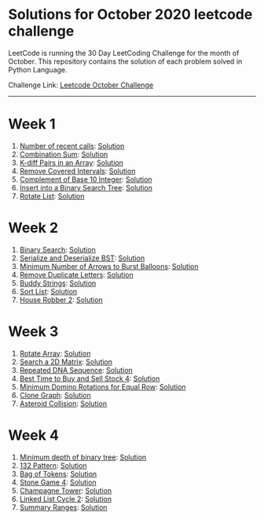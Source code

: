 # Solutions for October 2020 leetcode challenge
LeetCode is running the 30 Day LeetCoding Challenge for the month of October. This repository contains the solution of each problem solved in Python Language.


Challenge Link: [Leetcode October Challenge](https://leetcode.com/explore/challenge/card/october-leetcoding-challenge)
<hr />

# Week 1

1. [Number of recent calls](https://leetcode.com/explore/challenge/card/october-leetcoding-challenge/559/week-1-october-1st-october-7th/3480/): [Solution](https://github.com/mihirpanchal17/leetcode-oct-2020/blob/main/Week1/Number_of_Recent_Calls.py)
2. [Combination Sum](https://leetcode.com/explore/challenge/card/october-leetcoding-challenge/559/week-1-october-1st-october-7th/3481/): [Solution](https://github.com/mihirpanchal17/leetcode-oct-2020/blob/main/Week1/Combination_Sum.py)
3. [K-diff Pairs in an Array](https://leetcode.com/explore/challenge/card/october-leetcoding-challenge/559/week-1-october-1st-october-7th/3482/): [Solution](https://github.com/mihirpanchal17/leetcode-oct-2020/blob/main/Week1/K_Diff_Pairs.py)
4. [Remove Covered Intervals](https://leetcode.com/explore/challenge/card/october-leetcoding-challenge/559/week-1-october-1st-october-7th/3483/): [Solution](https://github.com/mihirpanchal17/leetcode-oct-2020/blob/main/Week1/Remove_Covered_Intervals.py)
5. [Complement of Base 10 Integer](https://leetcode.com/explore/challenge/card/october-leetcoding-challenge/559/week-1-october-1st-october-7th/3484/): [Solution](https://github.com/mihirpanchal17/leetcode-oct-2020/blob/main/Week1/Complement_Of_Base_10_Integer.py)
6. [Insert into a Binary Search Tree](https://leetcode.com/explore/challenge/card/october-leetcoding-challenge/559/week-1-october-1st-october-7th/3485/): [Solution](https://github.com/mihirpanchal17/leetcode-oct-2020/blob/main/Week1/Insert_Into_BST.py)
7. [Rotate List](https://leetcode.com/explore/challenge/card/october-leetcoding-challenge/559/week-1-october-1st-october-7th/3486/): [Solution](https://github.com/mihirpanchal17/leetcode-oct-2020/blob/main/Week1/Rotate_List.py)

# Week 2

1. [Binary Search](https://leetcode.com/explore/challenge/card/october-leetcoding-challenge/560/week-2-october-8th-october-14th/3488/): [Solution](https://github.com/mihirpanchal17/leetcode-oct-2020/blob/main/Week2/Binary_Search.py)
2. [Serialize and Deserialize BST](https://leetcode.com/explore/challenge/card/october-leetcoding-challenge/560/week-2-october-8th-october-14th/3489/): [Solution](https://github.com/mihirpanchal17/leetcode-oct-2020/blob/main/Week2/BST.py)
3. [Minimum Number of Arrows to Burst Balloons](https://leetcode.com/explore/challenge/card/october-leetcoding-challenge/560/week-2-october-8th-october-14th/3490/): [Solution](https://github.com/mihirpanchal17/leetcode-oct-2020/blob/main/Week2/Min_Arrows.py)
4. [Remove Duplicate Letters](https://leetcode.com/explore/challenge/card/october-leetcoding-challenge/560/week-2-october-8th-october-14th/3491/): [Solution](https://github.com/mihirpanchal17/leetcode-oct-2020/blob/main/Week2/Remove_Duplicate.py)
5. [Buddy Strings](https://leetcode.com/explore/challenge/card/october-leetcoding-challenge/560/week-2-october-8th-october-14th/3492/): [Solution](https://github.com/mihirpanchal17/leetcode-oct-2020/blob/main/Week2/Buddy_Strings.py)
6. [Sort List](https://leetcode.com/explore/challenge/card/october-leetcoding-challenge/560/week-2-october-8th-october-14th/3493/): [Solution](https://github.com/mihirpanchal17/leetcode-oct-2020/blob/main/Week2/Sort_List.py)
7. [House Robber 2](https://leetcode.com/explore/challenge/card/october-leetcoding-challenge/560/week-2-october-8th-october-14th/3494/): [Solution](https://github.com/mihirpanchal17/leetcode-oct-2020/blob/main/Week2/House_Robber_2.py)

# Week 3

1. [Rotate Array](https://leetcode.com/explore/challenge/card/october-leetcoding-challenge/561/week-3-october-15th-october-21st/3496/): [Solution](https://github.com/mihirpanchal17/leetcode-oct-2020/blob/main/Week3/Rotate_Array.py)
2. [Search a 2D Matrix](https://leetcode.com/explore/challenge/card/october-leetcoding-challenge/561/week-3-october-15th-october-21st/3497/): [Solution](https://github.com/mihirpanchal17/leetcode-oct-2020/blob/main/Week3/Search_2D_Matrix.py)
3. [Repeated DNA Sequence](https://leetcode.com/explore/challenge/card/october-leetcoding-challenge/561/week-3-october-15th-october-21st/3498/): [Solution](https://github.com/mihirpanchal17/leetcode-oct-2020/blob/main/Week3/Repeated_DNA_Sequence.py)
4. [Best Time to Buy and Sell Stock 4](https://leetcode.com/explore/challenge/card/october-leetcoding-challenge/561/week-3-october-15th-october-21st/3499/): [Solution](https://github.com/mihirpanchal17/leetcode-oct-2020/blob/main/Week3/Buy_Sell_Stock.py)
5. [Minimum Domino Rotations for Equal Row](https://leetcode.com/explore/challenge/card/october-leetcoding-challenge/561/week-3-october-15th-october-21st/3500/): [Solution](https://github.com/mihirpanchal17/leetcode-oct-2020/blob/main/Week3/Minimum_Domino_Rotations.py)
6. [Clone Graph](https://leetcode.com/explore/challenge/card/october-leetcoding-challenge/561/week-3-october-15th-october-21st/3501/): [Solution](https://github.com/mihirpanchal17/leetcode-oct-2020/blob/main/Week3/Clone_Graph.py)
7. [Asteroid Collision](https://leetcode.com/explore/challenge/card/october-leetcoding-challenge/561/week-3-october-15th-october-21st/3502/): [Solution](https://github.com/mihirpanchal17/leetcode-oct-2020/blob/main/Week3/Asteroid_Collision.py)

# Week 4

1. [Minimum depth of binary tree](https://leetcode.com/explore/challenge/card/october-leetcoding-challenge/562/week-4-october-22nd-october-28th/3504/): [Solution](https://github.com/mihirpanchal17/leetcode-oct-2020/blob/main/Week4/Min_Depth_BT.py)
2. [132 Pattern](https://leetcode.com/explore/challenge/card/october-leetcoding-challenge/562/week-4-october-22nd-october-28th/3505/): [Solution](https://github.com/mihirpanchal17/leetcode-oct-2020/blob/main/Week4/132_Pattern.py)
3. [Bag of Tokens](https://leetcode.com/explore/challenge/card/october-leetcoding-challenge/562/week-4-october-22nd-october-28th/3506/): [Solution](https://github.com/mihirpanchal17/leetcode-oct-2020/blob/main/Week4/Bag_of_Tokens.py)
4. [Stone Game 4](https://leetcode.com/explore/challenge/card/october-leetcoding-challenge/562/week-4-october-22nd-october-28th/3507/): [Solution](https://github.com/mihirpanchal17/leetcode-oct-2020/blob/main/Week4/Stone_Game_4.py)
5. [Champagne Tower](https://leetcode.com/explore/challenge/card/october-leetcoding-challenge/562/week-4-october-22nd-october-28th/3508/): [Solution](https://github.com/mihirpanchal17/leetcode-oct-2020/blob/main/Week4/Champagne_Tower.py)
6. [Linked List Cycle 2](https://leetcode.com/explore/challenge/card/october-leetcoding-challenge/562/week-4-october-22nd-october-28th/3509/): [Solution](https://github.com/mihirpanchal17/leetcode-oct-2020/blob/main/Week4/Linked_List_Cycle_2.py)
7. [Summary Ranges](https://leetcode.com/explore/challenge/card/october-leetcoding-challenge/562/week-4-october-22nd-october-28th/3510/): [Solution](https://github.com/mihirpanchal17/leetcode-oct-2020/blob/main/Week4/Summary_Ranges.py)